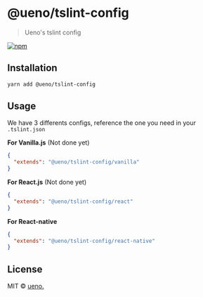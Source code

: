 # @ueno/tslint-config

> Ueno's tslint config

[![npm](https://img.shields.io/npm/v/@ueno/tslint-config.svg)](https://www.npmjs.com/package/@ueno/tslint-config)

## Installation

```bash
yarn add @ueno/tslint-config
```

## Usage

We have 3 differents configs, reference the one you need in your `.tslint.json`

**For Vanilla.js** (Not done yet)

```json
{
  "extends": "@ueno/tslint-config/vanilla"
}
```

**For React.js** (Not done yet)

```json
{
  "extends": "@ueno/tslint-config/react"
}
```

**For React-native**

```json
{
  "extends": "@ueno/tslint-config/react-native"
}
```

## License

MIT &copy; [ueno.](http://ueno.co)
